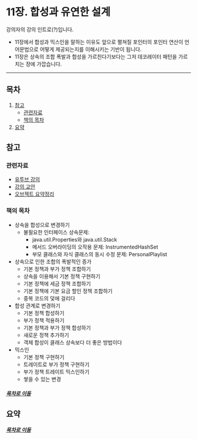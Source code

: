 11장. 합성과 유연한 설계
=====
강의자의 강의 인트로(?)입니다.  
* 11장에서 합성과 믹스인을 말하는 이유도 앞으로 펼쳐질 포인터의 포인터 연산이 언어문법으로 어떻게 제공되는지를 이해시키는 기반이 됩니다.
* 11장은 상속의 조합 폭발과 합성을 가르친다기보다는 그저 데코레이터 패턴을 가르치는 장에 가깝습니다.
- - -
## 목차
1. [참고](#참고)
	* [관련자료](#관련자료)
	* [책의 목차](#책의-목차)
2. [요약](#요약)

## 참고
### 관련자료
* [유투브 강의](https://www.youtube.com/watch?v=vSnFC2x-RYE)
* [강의 교안](https://github.com/nara1030/portfolio/blob/master/docs/lecture_list/code_spitz_object2/reference/84_1.pdf)
* [오브젝트 요약정리](https://github.com/nara1030/portfolio/blob/master/docs/book/object.md)

### 책의 목차
* 상속을 합성으로 변경하기
	* 불필요한 인터페이스 상속문제:
		* java.util.Properties와 java.util.Stack
		* 메서드 오버라이딩의 오작용 문제: InstrumentedHashSet
		* 부모 클래스와 자식 클래스의 동시 수정 문제: PersonalPlaylist
* 상속으로 인한 조합의 폭발적인 증가
	* 기본 정책과 부가 정책 조합하기
	* 상속을 이용해서 기본 정책 구현하기
	* 기본 정책에 세금 정책 조합하기
	* 기본 정책에 기본 요금 할인 정책 조합하기
	* 중복 코드의 덫에 걸리다
* 합성 관계로 변경하기
	* 기본 정책 합성하기
	* 부가 정책 적용하기
	* 기본 정책과 부가 정책 합성하기
	* 새로운 정책 추가하기
	* 객체 합성이 클래스 상속보다 더 좋은 방법이다
* 믹스인
	* 기본 정책 구현하기
	* 트레이트로 부가 정책 구현하기
	* 부가 정책 트레이트 믹스인하기
	* 쌓을 수 있는 변경

##### [목차로 이동](#목차)

## 요약


##### [목차로 이동](#목차)